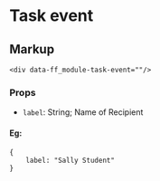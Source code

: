<div data-ff_module-task-event=""/>

# Task event

## Markup 
```
<div data-ff_module-task-event=""/>
```
### Props
- `label`: String; Name of Recipient

#### Eg:
```
{    
    label: "Sally Student"
}
```
